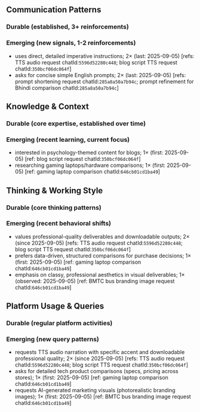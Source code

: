 ## Communication Patterns
### Durable (established, 3+ reinforcements)
 
### Emerging (new signals, 1-2 reinforcements)
- uses direct, detailed imperative instructions; 2× (last: 2025-09-05) [refs: TTS audio request chatId:`5596d52280c448`; blog script TTS request chatId:`350bcf06dc064f`]
- asks for concise simple English prompts; 2× (last: 2025-09-05) [refs: prompt shortening request chatId:`285a8a50a7b94c`; prompt refinement for Bhindi comparison chatId:`285a8a50a7b94c`]

## Knowledge & Context
### Durable (core expertise, established over time)
 
### Emerging (recent learning, current focus)
- interested in psychology-themed content for blogs; 1× (first: 2025-09-05) [ref: blog script request chatId:`350bcf06dc064f`]
- researching gaming laptops/hardware comparisons; 1× (first: 2025-09-05) [ref: gaming laptop comparison chatId:`646cb01cd1ba49`]

## Thinking & Working Style
### Durable (core thinking patterns)
 
### Emerging (recent behavioral shifts)
- values professional-quality deliverables and downloadable outputs; 2× (since 2025-09-05) [refs: TTS audio request chatId:`5596d52280c448`; blog script TTS request chatId:`350bcf06dc064f`]
- prefers data-driven, structured comparisons for purchase decisions; 1× (first: 2025-09-05) [ref: gaming laptop comparison chatId:`646cb01cd1ba49`]
- emphasis on classy, professional aesthetics in visual deliverables; 1× (observed: 2025-09-05) [ref: BMTC bus branding image request chatId:`646cb01cd1ba49`]

## Platform Usage & Queries
### Durable (regular platform activities)
 
### Emerging (new query patterns)
- requests TTS audio narration with specific accent and downloadable professional quality; 2× (since 2025-09-05) [refs: TTS audio request chatId:`5596d52280c448`; blog script TTS request chatId:`350bcf06dc064f`]
- asks for detailed tech product comparisons (specs, pricing across stores); 1× (first: 2025-09-05) [ref: gaming laptop comparison chatId:`646cb01cd1ba49`]
- requests AI-generated marketing visuals (photorealistic branding images); 1× (first: 2025-09-05) [ref: BMTC bus branding image request chatId:`646cb01cd1ba49`]